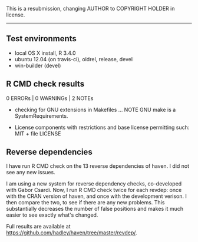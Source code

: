 This is a resubmission, changing AUTHOR to COPYRIGHT HOLDER in license. 

---

## Test environments
* local OS X install, R 3.4.0
* ubuntu 12.04 (on travis-ci), oldrel, release, devel
* win-builder (devel)

## R CMD check results
0 ERRORs | 0 WARNINGs | 2 NOTEs

* checking for GNU extensions in Makefiles ... NOTE
  GNU make is a SystemRequirements.

* License components with restrictions and base license permitting such:
  MIT + file LICENSE

## Reverse dependencies
I have run R CMD check on the 13 reverse dependencies of haven. 
I did not see any new issues.

I am using a new system for reverse dependency checks, co-developed with
Gabor Csardi. Now, I run R CMD check twice for each revdep: once with the
CRAN version of haven, and once with the development verison. I then
compare the two, to see if there are any new problems. This substantially
decreases the number of false positions and makes it much easier to
see exactly what's changed.

Full results are available at https://github.com/hadley/haven/tree/master/revdep/.

